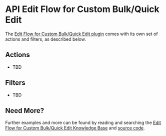 # API Edit Flow for Custom Bulk/Quick Edit

The [Edit Flow for Custom Bulk/Quick Edit plugin](http://wordpress.org/plugins/edit-flow/) comes with its own set of actions and filters, as described below.

## Actions

* TBD

## Filters

* TBD

## Need More?

Further examples and more can be found by reading and searching the [Edit Flow for Custom Bulk/Quick Edit Knowledge Base](https://aihrus.zendesk.com/categories/20112546-Custom-Bulk-Quick-Edit) and [source code](https://github.com/michael-cannon/cbqe-edit-flow).

